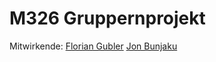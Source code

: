 # M326 Gruppernprojekt

Mitwirkende: 
[Florian Gubler](https://github.com/FlorianGubler)
[Jon Bunjaku](https://github.com/BunjakuJon)
